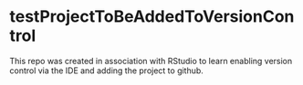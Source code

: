 # testProjectToBeAddedToVersionControl

This repo was created in association with RStudio to learn enabling version control via the IDE and adding the project to github.
